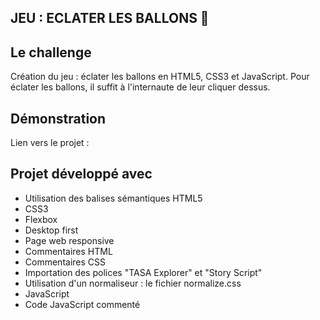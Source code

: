 ## JEU : ECLATER LES BALLONS 🎈

## Le challenge

Création du jeu : éclater les ballons en HTML5, CSS3 et JavaScript. Pour éclater les ballons, il suffit à l'internaute de leur cliquer dessus.

## Démonstration

Lien vers le projet :

## Projet développé avec

- Utilisation des balises sémantiques HTML5
- CSS3
- Flexbox
- Desktop first
- Page web responsive
- Commentaires HTML
- Commentaires CSS
- Importation des polices "TASA Explorer" et "Story Script"
- Utilisation d'un normaliseur : le fichier normalize.css
- JavaScript
- Code JavaScript commenté
